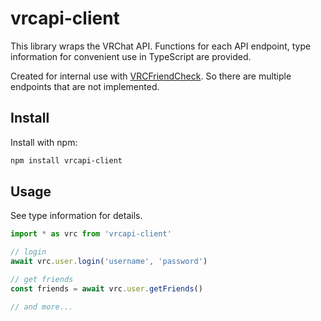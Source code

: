 # vrcapi-client

This library wraps the VRChat API.
Functions for each API endpoint, type information for convenient use in TypeScript are provided.

Created for internal use with [VRCFriendCheck](https://github.com/mnao305/VRCFriendCheck). So there are multiple endpoints that are not implemented.

## Install

Install with npm:

```sh
npm install vrcapi-client
```

## Usage

See type information for details.

```javascript
import * as vrc from 'vrcapi-client'

// login
await vrc.user.login('username', 'password')

// get friends
const friends = await vrc.user.getFriends()

// and more...
```
